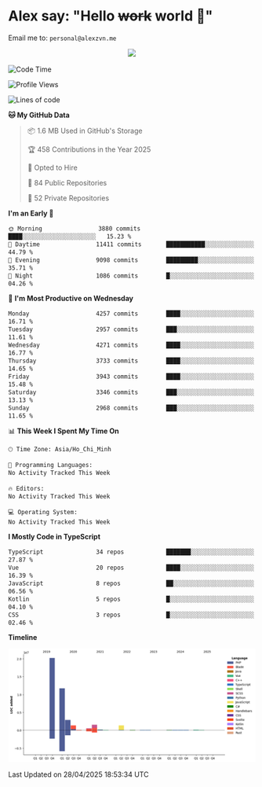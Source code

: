# Alex say: "Hello ~~work~~ world 🐾"
Email me to: `personal@alexzvn.me`


<p align=center>
  <a href="https://skillicons.dev">
    <img src="https://skillicons.dev/icons?i=ts,js,php,nodejs,bun,vue,nuxt,react,svelte,tauri,laravel,rust,mongodb,docker,electron,redis,rabbitmq,tailwind,git,cloudflare,elysia,mysql,nginx,rollupjs,sentry,ubuntu,yarn,html,css,vite" />
  </a>
</p>

<!--START_SECTION:waka-->
![Code Time](http://img.shields.io/badge/Code%20Time-1%2C066%20hrs%2055%20mins-blue)

![Profile Views](http://img.shields.io/badge/Profile%20Views-0-blue)

![Lines of code](https://img.shields.io/badge/From%20Hello%20World%20I%27ve%20Written-40.8%20million%20lines%20of%20code-blue)

**🐱 My GitHub Data** 

> 📦 1.6 MB Used in GitHub's Storage 
 > 
> 🏆 458 Contributions in the Year 2025
 > 
> 💼 Opted to Hire
 > 
> 📜 84 Public Repositories 
 > 
> 🔑 52 Private Repositories 
 > 
**I'm an Early 🐤** 

```text
🌞 Morning                3880 commits        ████░░░░░░░░░░░░░░░░░░░░░   15.23 % 
🌆 Daytime                11411 commits       ███████████░░░░░░░░░░░░░░   44.79 % 
🌃 Evening                9098 commits        █████████░░░░░░░░░░░░░░░░   35.71 % 
🌙 Night                  1086 commits        █░░░░░░░░░░░░░░░░░░░░░░░░   04.26 % 
```
📅 **I'm Most Productive on Wednesday** 

```text
Monday                   4257 commits        ████░░░░░░░░░░░░░░░░░░░░░   16.71 % 
Tuesday                  2957 commits        ███░░░░░░░░░░░░░░░░░░░░░░   11.61 % 
Wednesday                4271 commits        ████░░░░░░░░░░░░░░░░░░░░░   16.77 % 
Thursday                 3733 commits        ████░░░░░░░░░░░░░░░░░░░░░   14.65 % 
Friday                   3943 commits        ████░░░░░░░░░░░░░░░░░░░░░   15.48 % 
Saturday                 3346 commits        ███░░░░░░░░░░░░░░░░░░░░░░   13.13 % 
Sunday                   2968 commits        ███░░░░░░░░░░░░░░░░░░░░░░   11.65 % 
```


📊 **This Week I Spent My Time On** 

```text
🕑︎ Time Zone: Asia/Ho_Chi_Minh

💬 Programming Languages: 
No Activity Tracked This Week

🔥 Editors: 
No Activity Tracked This Week

💻 Operating System: 
No Activity Tracked This Week
```

**I Mostly Code in TypeScript** 

```text
TypeScript               34 repos            ███████░░░░░░░░░░░░░░░░░░   27.87 % 
Vue                      20 repos            ████░░░░░░░░░░░░░░░░░░░░░   16.39 % 
JavaScript               8 repos             ██░░░░░░░░░░░░░░░░░░░░░░░   06.56 % 
Kotlin                   5 repos             █░░░░░░░░░░░░░░░░░░░░░░░░   04.10 % 
CSS                      3 repos             █░░░░░░░░░░░░░░░░░░░░░░░░   02.46 % 
```



**Timeline**

![Lines of Code chart](https://raw.githubusercontent.com/alexzvn/alexzvn/main/assets/bar_graph.png)


 Last Updated on 28/04/2025 18:53:34 UTC
<!--END_SECTION:waka-->
